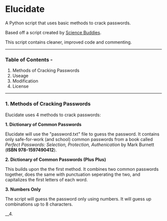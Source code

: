 # Elucidate
A Python script that uses basic methods to crack passwords.

Based off a script created by [Science Buddies](http://www.sciencebuddies.org/Files/5549/17/crack2.py).

This script contains cleaner, improved code and commenting.
___

### Table of Contents -
1. Methods of Cracking Passwords
2. Useage
3. Modification
4. License

___

### 1. Methods of Cracking Passwords
Elucidate uses 4 methods to crack passwords:

  __1. Dictionary of Common Passwords__
  
Elucidate will use the "password.txt" file to guess the password. It contains only safe-for-work (and school) common passwords from a book called *Perfect Passwords: Selection, Protection, Authenication* by Mark Burnett (__ISBN 978-1597490412__). 

  __2. Dictionary of Common Passwords (Plus Plus)__

This builds upon the the first method. It combines two common passwords together, does the same with punctuation seperating the two, and capitalizes the first letters of each word.

  __3. Numbers Only__
  
The script will guess the password only using numbers. It will guess up combinations up to 8 characters.

  __4. 


